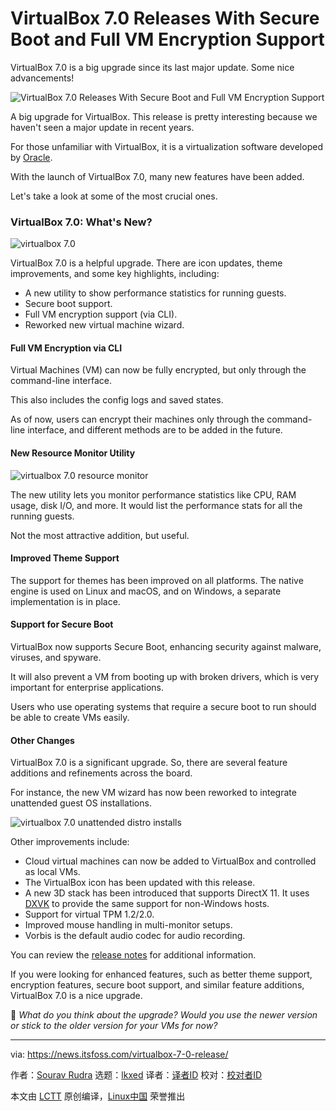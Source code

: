 [#]: subject: "VirtualBox 7.0 Releases With Secure Boot and Full VM Encryption Support"
[#]: via: "https://news.itsfoss.com/virtualbox-7-0-release/"
[#]: author: "Sourav Rudra https://news.itsfoss.com/author/sourav/"
[#]: collector: "lkxed"
[#]: translator: " "
[#]: reviewer: " "
[#]: publisher: " "
[#]: url: " "

VirtualBox 7.0 Releases With Secure Boot and Full VM Encryption Support
======
VirtualBox 7.0 is a big upgrade since its last major update. Some nice advancements!

![VirtualBox 7.0 Releases With Secure Boot and Full VM Encryption Support][1]

A big upgrade for VirtualBox. This release is pretty interesting because we haven't seen a major update in recent years.

For those unfamiliar with VirtualBox, it is a virtualization software developed by [Oracle][2].

With the launch of VirtualBox 7.0, many new features have been added.

Let's take a look at some of the most crucial ones.

### VirtualBox 7.0: What's New?

![virtualbox 7.0][3]

VirtualBox 7.0 is a helpful upgrade. There are icon updates, theme improvements, and some key highlights, including:

* A new utility to show performance statistics for running guests.
* Secure boot support.
* Full VM encryption support (via CLI).
* Reworked new virtual machine wizard.

#### Full VM Encryption via CLI

Virtual Machines (VM) can now be fully encrypted, but only through the command-line interface.

This also includes the config logs and saved states.

As of now, users can encrypt their machines only through the command-line interface, and different methods are to be added in the future.

#### New Resource Monitor Utility

![virtualbox 7.0 resource monitor][4]

The new utility lets you monitor performance statistics like CPU, RAM usage, disk I/O, and more. It would list the performance stats for all the running guests.

Not the most attractive addition, but useful.

#### Improved Theme Support

The support for themes has been improved on all platforms. The native engine is used on Linux and macOS, and on Windows, a separate implementation is in place.

#### Support for Secure Boot

VirtualBox now supports Secure Boot, enhancing security against malware, viruses, and spyware.

It will also prevent a VM from booting up with broken drivers, which is very important for enterprise applications.

Users who use operating systems that require a secure boot to run should be able to create VMs easily.

#### Other Changes

VirtualBox 7.0 is a significant upgrade. So, there are several feature additions and refinements across the board.

For instance, the new VM wizard has now been reworked to integrate unattended guest OS installations.

![virtualbox 7.0 unattended distro installs][5]

Other improvements include:

* Cloud virtual machines can now be added to VirtualBox and controlled as local VMs.
* The VirtualBox icon has been updated with this release.
* A new 3D stack has been introduced that supports DirectX 11. It uses [DXVK][6] to provide the same support for non-Windows hosts.
* Support for virtual TPM 1.2/2.0.
* Improved mouse handling in multi-monitor setups.
* Vorbis is the default audio codec for audio recording.

You can review the [release notes][7] for additional information.

If you were looking for enhanced features, such as better theme support, encryption features, secure boot support, and similar feature additions, VirtualBox 7.0 is a nice upgrade.

💬 *What do you think about the upgrade? Would you use the newer version or stick to the older version for your VMs for now?*

--------------------------------------------------------------------------------

via: https://news.itsfoss.com/virtualbox-7-0-release/

作者：[Sourav Rudra][a]
选题：[lkxed][b]
译者：[译者ID](https://github.com/译者ID)
校对：[校对者ID](https://github.com/校对者ID)

本文由 [LCTT](https://github.com/LCTT/TranslateProject) 原创编译，[Linux中国](https://linux.cn/) 荣誉推出

[a]: https://news.itsfoss.com/author/sourav/
[b]: https://github.com/lkxed
[1]: https://news.itsfoss.com/content/images/size/w1200/2022/10/virtualbox-7-0-release.jpg
[2]: https://www.oracle.com/in/
[3]: https://news.itsfoss.com/content/images/2022/10/VirtualBox_7.0.png
[4]: https://news.itsfoss.com/content/images/2022/10/VirtualBox_7.0_Resource_Monitor.png
[5]: https://news.itsfoss.com/content/images/2022/10/VirtualBox_7.0_Unattended_Guest_Install.png
[6]: https://github.com/doitsujin/dxvk
[7]: https://www.virtualbox.org/wiki/Changelog-7.0
